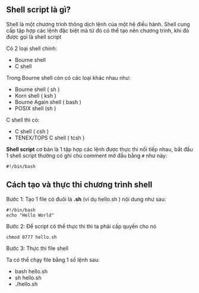## Shell script là gì?

Shell là một chương trình thông dịch lệnh của một hệ điều hành. Shell cung cấp tập hợp các lệnh đặc biệt mà từ đó có thể tạo nên chương trình, khi đó được gọi là shell script

Có 2 loại shell chính:

- Bourne shell
- C shell

Trong Bourne shell còn có các loại khác nhau như:

- Bourne shell ( sh )
- Korn shell ( ksh )
- Bourne Again shell ( bash )
- POSIX shell (sh )

C shell thì có:

- C shell ( csh )
- TENEX/TOPS C shell ( tcsh )

**Shell script** cơ bản là 1 tập hợp các lệnh được thực thi nối tiếp nhau, bắt đầu 1 shell script thường có ghi chú comment mở đầu bằng ``#`` như này:

``#!/bin/bash``

## Cách tạo và thực thi chương trình shell

Bước 1: Tạo 1 file có đuôi là **.sh** (ví dụ hello.sh ) nội dung như sau:

```
#!/bin/bash
echo "Hello World"
```
Bước 2: Để script có thể thực thi thì ta phải cấp quyền cho nó

``chmod 0777 hello.sh``

Bước 3: Thực thi file shell 

Ta có thể chạy file bằng 1 số lệnh sau:

- bash hello.sh
- sh hello.sh
- ./hello.sh
